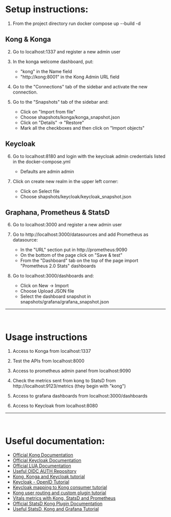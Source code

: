<h1>Setup instructions:</h1>

1) From the project directory run docker compose up --build -d

<h2>Kong & Konga</h2>

2) Go to localhost:1337 and register a new admin user

3) In the konga welcome dashboard, put:
    - "kong" in the Name field
    - "http://kong:8001" in the Kong Admin URL field

4) Go to the "Connections" tab of the sidebar and activate the new connection.

5) Go to the "Snapshots" tab of the sidebar and:
    - Click on "Import from file"
    - Choose shapshots/konga/konga_snapshot.json
    - Click on "Details" -> "Restore"
    - Mark all the checkboxes and then click on "Import objects"

<h2> Keycloak </h2>

6) Go to localhost:8180 and login with the keycloak admin credentials listed in the docker-compose.yml
    - Defaults are admin admin

7) Click on create new realm in the upper left corner:
    - Click on Select file
    - Choose shapshots/keycloak/keycloak_snapshot.json

<h2> Graphana, Prometheus & StatsD </h2>

6) Go to localhost:3000 and register a new admin user

7) Go to http://localhost:3000/datasources and add Prometheus as datasource:
    - In the "URL" section put in http://prometheus:9090
    - On the bottom of the page click on "Save & test"
    - From the "Dashboard" tab on the top of the page import "Prometheus 2.0 Stats" dashboards

8) Go to localhost:3000/dashboards and:
    - Click on New -> Import
    - Choose Upload JSON file
    - Select the dashboard snapshot in snapshots/grafana/grafana_snapshot.json

<hr>
<br>

<h1> Usage instructions</h1>

1) Access to Konga from localhost:1337

2) Test the APIs from localhost:8000

3) Access to prometheus admin panel from localhost:9090

4) Check the metrics sent from kong to StatsD from http://localhost:9123/metrics (they begin with "kong")

5) Access to grafana dashboards from localhost:3000/dashboards

6) Access to Keycloak from localhost:8080

<hr>
<br>

<h1> Useful documentation:</h1>

<ul>
    <li>
        <a href= "https://docs.konghq.com/gateway/latest/">Official Kong Documentation</a>
    </li>
    <li>
        <a href= "https://www.keycloak.org/docs/latest/server_admin/">Official Keycloak Documentation</a>
    </li>
    <li>
        <a href= "https://www.lua.org/manual/5.4/">Official LUA Documentation</a>
    </li>
    <li>
        <a href= "https://github.com/nokia/kong-oidc">Useful OIDC AUTH Repository</a>
    </li>
    <li>
        <a href= "https://github.com/d4rkstar/kong-konga-keycloak">Kong, Konga and Keycloak tutorial</a>
    </li>
    <li>
        <a href= "https://tech.aufomm.com/use-kong-enterprise-openid-connect-plugin-to-protect-your-api-services/">Keycloak - OpenID Tutorial</a>
    </li>
    <li>
        <a href= "https://tech.aufomm.com/use-kong-openid-connect-plugin-enterprise-to-map-users-from-idp-keycloak-directly/">Keycloak mapping to Kong consumer tutorial</a>
    </li>
    <li>
        <a href= "https://curity.io/resources/learn/kong-user-routing-plugin/">Kong user routing and custom plugin tutorial</a>
    </li>
    <li>
        <a href= "https://docs.konghq.com/gateway/latest/kong-enterprise/analytics/prometheus-strategy/">Vitals metrics with Kong, StatsD and Prometheus </a>
    </li>
    <li>
        <a href = "https://docs.konghq.com/hub/kong-inc/statsd/">Official StatsD Kong Plugin Documentation</a>
    </li>
     <li>
        <a href = "https://dev.to/kirklewis/metrics-with-prometheus-statsd-exporter-and-grafana-5145">Useful StatsD, Kong and Grafana Tutorial</a>
    </li>

<ul>


